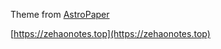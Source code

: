 Theme from [AstroPaper](https://github.com/satnaing/astro-paper)

[https://zehaonotes.top](https://zehaonotes.top)
